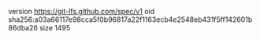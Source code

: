 version https://git-lfs.github.com/spec/v1
oid sha256:a03a66117e98cca5f0b96817a22f1163ecb4e2548eb431f5ff142601b86dba26
size 1495
